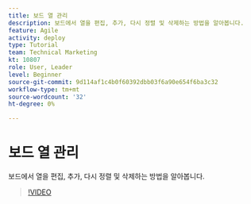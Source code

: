 ```yaml
---
title: 보드 열 관리
description: 보드에서 열을 편집, 추가, 다시 정렬 및 삭제하는 방법을 알아봅니다.
feature: Agile
activity: deploy
type: Tutorial
team: Technical Marketing
kt: 10807
role: User, Leader
level: Beginner
source-git-commit: 9d114af1c4b0f60392dbb03f6a90e654f6ba3c32
workflow-type: tm+mt
source-wordcount: '32'
ht-degree: 0%

---
```


# 보드 열 관리

보드에서 열을 편집, 추가, 다시 정렬 및 삭제하는 방법을 알아봅니다.

>[!VIDEO](https://video.tv.adobe.com/v/346570)
